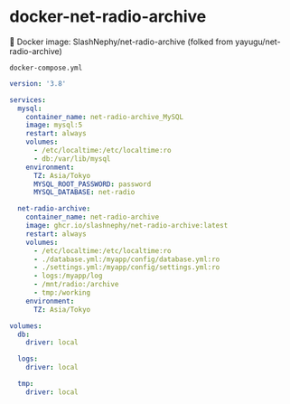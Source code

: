 # docker-net-radio-archive
🐋 Docker image: SlashNephy/net-radio-archive (folked from yayugu/net-radio-archive)

`docker-compose.yml`

```yml
version: '3.8'

services:
  mysql:
    container_name: net-radio-archive_MySQL
    image: mysql:5
    restart: always
    volumes:
      - /etc/localtime:/etc/localtime:ro
      - db:/var/lib/mysql
    environment:
      TZ: Asia/Tokyo
      MYSQL_ROOT_PASSWORD: password
      MYSQL_DATABASE: net-radio

  net-radio-archive:
    container_name: net-radio-archive
    image: ghcr.io/slashnephy/net-radio-archive:latest
    restart: always
    volumes:
      - /etc/localtime:/etc/localtime:ro
      - ./database.yml:/myapp/config/database.yml:ro
      - ./settings.yml:/myapp/config/settings.yml:ro
      - logs:/myapp/log
      - /mnt/radio:/archive
      - tmp:/working
    environment:
      TZ: Asia/Tokyo

volumes:
  db:
    driver: local

  logs:
    driver: local

  tmp:
    driver: local
```
